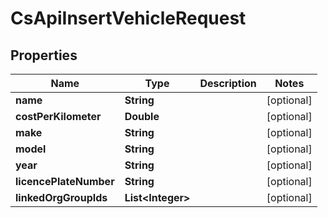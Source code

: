 
# CsApiInsertVehicleRequest

## Properties
Name | Type | Description | Notes
------------ | ------------- | ------------- | -------------
**name** | **String** |  |  [optional]
**costPerKilometer** | **Double** |  |  [optional]
**make** | **String** |  |  [optional]
**model** | **String** |  |  [optional]
**year** | **String** |  |  [optional]
**licencePlateNumber** | **String** |  |  [optional]
**linkedOrgGroupIds** | **List&lt;Integer&gt;** |  |  [optional]



